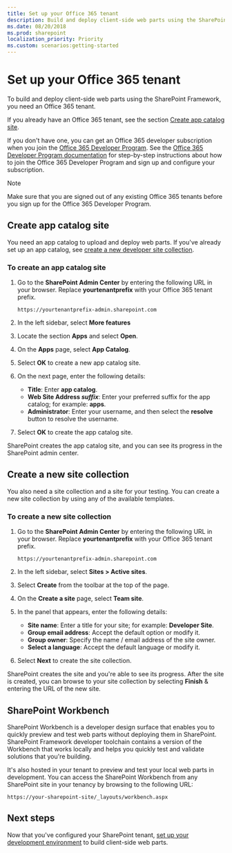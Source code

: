 ```yaml
---
title: Set up your Office 365 tenant
description: Build and deploy client-side web parts using the SharePoint Framework by setting up an Office 365 tenant.
ms.date: 08/20/2018
ms.prod: sharepoint
localization_priority: Priority
ms.custom: scenarios:getting-started
---
```



# Set up your Office 365 tenant

To build and deploy client-side web parts using the SharePoint Framework, you need an Office 365 tenant.

If you already have an Office 365 tenant, see the section [Create app catalog site](#create-app-catalog-site).

If you don't have one, you can get an Office 365 developer subscription when you join the [Office 365 Developer Program](https://developer.microsoft.com/office/dev-program). See the [Office 365 Developer Program documentation](https://docs.microsoft.com/office/developer-program/office-365-developer-program) for step-by-step instructions about how to join the Office 365 Developer Program and sign up and configure your subscription.

> [!NOTE]
> Make sure that you are signed out of any existing Office 365 tenants before you sign up for the Office 365 Developer Program.

## Create app catalog site

You need an app catalog to upload and deploy web parts. If you've already set up an app catalog, see [create a new developer site collection](#create-a-new-developer-site-collection).

### To create an app catalog site

1. Go to the **SharePoint Admin Center** by entering the following URL in your browser. Replace **yourtenantprefix** with your Office 365 tenant prefix.

    ```http
    https://yourtenantprefix-admin.sharepoint.com
    ```

1. In the left sidebar, select **More features**
1. Locate the section **Apps** and select **Open**.
1. On the **Apps** page, select **App Catalog**.
1. Select **OK** to create a new app catalog site.
1. On the next page, enter the following details:

    - **Title**: Enter **app catalog**.
    - **Web Site Address _suffix_**: Enter your preferred suffix for the app catalog; for example: **apps**.
    - **Administrator**: Enter your username, and then select the **resolve** button to resolve the username.

1. Select **OK** to create the app catalog site.

SharePoint creates the app catalog site, and you can see its progress in the SharePoint admin center.

## Create a new site collection

You also need a site collection and a site for your testing. You can create a new site collection by using any of the available templates.

### To create a new site collection

1. Go to the **SharePoint Admin Center** by entering the following URL in your browser. Replace **yourtenantprefix** with your Office 365 tenant prefix.

    ```http
    https://yourtenantprefix-admin.sharepoint.com
    ```

1. In the left sidebar, select **Sites > Active sites**.
1. Select **Create** from the toolbar at the top of the page.
1. On the **Create a site** page, select **Team site**.
1. In the panel that appears, enter the following details:

    - **Site name**: Enter a title for your site; for example: **Developer Site**.
    - **Group email address**: Accept the default option or modify it.
    - **Group owner**: Specify the name / email address of the site owner.
    - **Select a language**: Accept the default language or modify it.


1. Select **Next** to create the site collection.

SharePoint creates the site and you're able to see its progress. After the site is created, you can browse to your site collection by selecting **Finish** & entering the URL of the new site.

## SharePoint Workbench

SharePoint Workbench is a developer design surface that enables you to quickly preview and test web parts without deploying them in SharePoint. SharePoint Framework developer toolchain contains a version of the Workbench that works locally and helps you quickly test and validate solutions that you're building.

It's also hosted in your tenant to preview and test your local web parts in development. You can access the SharePoint Workbench from any SharePoint site in your tenancy by browsing to the following URL:

```http
https://your-sharepoint-site/_layouts/workbench.aspx
```

## Next steps

Now that you've configured your SharePoint tenant, [set up your development environment](./set-up-your-development-environment.md) to build client-side web parts.
